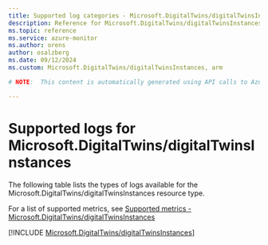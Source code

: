 ```yaml
---
title: Supported log categories - Microsoft.DigitalTwins/digitalTwinsInstances
description: Reference for Microsoft.DigitalTwins/digitalTwinsInstances in Azure Monitor Logs.
ms.topic: reference
ms.service: azure-monitor
ms.author: orens
author: osalzberg
ms.date: 09/12/2024
ms.custom: Microsoft.DigitalTwins/digitalTwinsInstances, arm

# NOTE:  This content is automatically generated using API calls to Azure. Any edits made on these files will be overwritten in the next run of the script. 

---
```





# Supported logs for Microsoft.DigitalTwins/digitalTwinsInstances  
The following table lists the types of logs available for the Microsoft.DigitalTwins/digitalTwinsInstances resource type.
  
  
  
For a list of supported metrics, see [Supported metrics - Microsoft.DigitalTwins/digitalTwinsInstances](../supported-metrics/microsoft-digitaltwins-digitaltwinsinstances-metrics.md)  
  

  
[!INCLUDE [Microsoft.DigitalTwins/digitalTwinsInstances](~/reusable-content/ce-skilling/azure/includes/azure-monitor/reference/logs/microsoft-digitaltwins-digitaltwinsinstances-logs-include.md)]  
  

